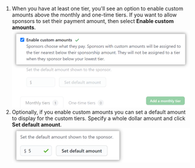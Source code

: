 1. When you have at least one tier, you'll see an option to enable custom amounts above the monthly and one-time tiers. If you want to allow sponsors to set their payment amount, then select **Enable custom amounts**. ![Enable custom amounts](/assets/images/help/sponsors/enable-custom-amounts.png)
1. Optionally, if you enable custom amounts you can set a default amount to display for the custom tiers. Specify a whole dollar amount and click **Set default amount**. ![Set a default amount](/assets/images/help/sponsors/set-default-amount.png)
